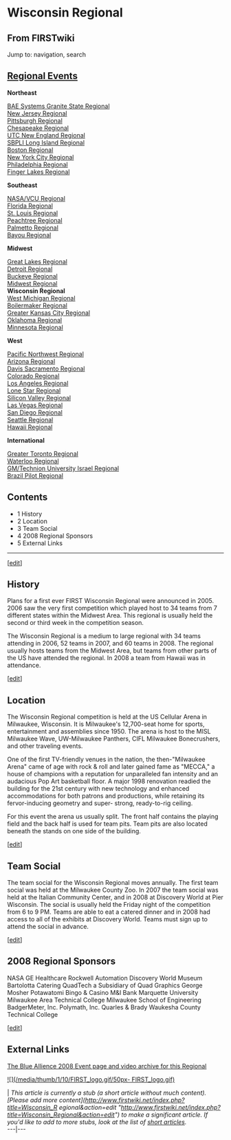 # Wisconsin Regional

## From FIRSTwiki

Jump to: navigation, search

## [Regional Events](Index_of_Regionals "Index of Regionals")

**Northeast**

[BAE Systems Granite State Regional](BAE_Systems_Granite_State_Regional "BAE Systems Granite
State Regional")<br>
[New Jersey Regional](New_Jersey_Regional "New Jersey Regional")<br>
[Pittsburgh Regional](Pittsburgh_Regional "Pittsburgh Regional")<br>
[Chesapeake Regional](Chesapeake_Regional "Chesapeake Regional")<br>
[UTC New England Regional](UTC_New_England_Regional "UTC New
England Regional")<br>
[SBPLI Long Island Regional](SBPLI_Long_Island_Regional "SBPLI Long
Island Regional")<br>
[Boston Regional](Boston_Regional "Boston Regional")<br>
[New York City Regional](New_York_City_Regional "New York City
Regional")<br>
[Philadelphia Regional](Philadelphia_Regional "Philadelphia
Regional")<br>
[Finger Lakes Regional](Finger_Lakes_Regional "Finger Lakes
Regional")

**Southeast**

[NASA/VCU Regional](NASA/VCU_Regional "NASA/VCU Regional")<br>
[Florida Regional](Florida_Regional "Florida Regional")<br>
[St. Louis Regional](St._Louis_Regional "St. Louis Regional")<br>
[Peachtree Regional](Peachtree_Regional "Peachtree Regional")<br>
[Palmetto Regional](Palmetto_Regional "Palmetto Regional")<br>
[Bayou Regional](Bayou_Regional "Bayou Regional")

**Midwest**

[Great Lakes Regional](Great_Lakes_Regional "Great Lakes Regional")<br>
[Detroit Regional](Detroit_Regional "Detroit Regional")<br>
[Buckeye Regional](Buckeye_Regional "Buckeye Regional")<br>
[Midwest Regional](Midwest_Regional "Midwest Regional")<br>
**Wisconsin Regional**<br>
[West Michigan Regional](West_Michigan_Regional "West Michigan
Regional")<br>
[Boilermaker Regional](Boilermaker_Regional "Boilermaker Regional")<br>
[Greater Kansas City Regional](Greater_Kansas_City_Regional "Greater Kansas City Regional")<br>
[Oklahoma Regional](Oklahoma_Regional "Oklahoma Regional")<br>
[Minnesota Regional](Minnesota_Regional "Minnesota Regional")

**West**

[Pacific Northwest Regional](Pacific_Northwest_Regional "Pacific
Northwest Regional")<br>
[Arizona Regional](Arizona_Regional "Arizona Regional")<br>
[Davis Sacramento Regional](Davis_Sacramento_Regional "Davis
Sacramento Regional")<br>
[Colorado Regional](Colorado_Regional "Colorado Regional")<br>
[Los Angeles Regional](Los_Angeles_Regional "Los Angeles Regional")<br>
[Lone Star Regional](Lone_Star_Regional "Lone Star Regional")<br>
[Silicon Valley Regional](Silicon_Valley_Regional "Silicon Valley
Regional")<br>
[Las Vegas Regional](Las_Vegas_Regional "Las Vegas Regional")<br>
[San Diego Regional](San_Diego_Regional "San Diego Regional")<br>
[Seattle Regional](Seattle_Regional "Seattle Regional")<br>
[Hawaii Regional](Hawaii_Regional "Hawaii Regional")

**International**

[Greater Toronto Regional](Greater_Toronto_Regional "Greater
Toronto Regional")<br>
[Waterloo Regional](Waterloo_Regional "Waterloo Regional")<br>
[GM/Technion University Israel Regional](GM/Technion_University_Israel_Regional "GM/Technion
University Israel Regional")<br>
[Brazil Pilot Regional](Brazil_Pilot_Regional "Brazil Pilot
Regional")

## Contents

- 1 History
- 2 Location
- 3 Team Social
- 4 2008 Regional Sponsors
- 5 External Links

--------------------------------------------------------------------------------

[[edit](/index.php?title=Wisconsin_Regional&action=edit&section=1 "Edit
section: History")]

## History

Plans for a first ever FIRST Wisconsin Regional were announced in 2005\. 2006 saw the very first competition which played host to 34 teams from 7 different states within the Midwest Area. This regional is usually held the second or third week in the competition season.

The Wisconsin Regional is a medium to large regional with 34 teams attending in 2006, 52 teams in 2007, and 60 teams in 2008\. The regional usually hosts teams from the Midwest Area, but teams from other parts of the US have attended the regional. In 2008 a team from Hawaii was in attendance.

[[edit](/index.php?title=Wisconsin_Regional&action=edit&section=2 "Edit
section: Location")]

## Location

The Wisconsin Regional competition is held at the US Cellular Arena in Milwaukee, Wisconsin. It is Milwaukee's 12,700-seat home for sports, entertainment and assemblies since 1950\. The arena is host to the MISL Milwaukee Wave, UW-Milwaukee Panthers, CIFL Milwaukee Bonecrushers, and other traveling events.

One of the first TV-friendly venues in the nation, the then-"Milwaukee Arena" came of age with rock & roll and later gained fame as "MECCA," a house of champions with a reputation for unparalleled fan intensity and an audacious Pop Art basketball floor. A major 1998 renovation readied the building for the 21st century with new technology and enhanced accommodations for both patrons and productions, while retaining its fervor-inducing geometry and super- strong, ready-to-rig ceiling.

For this event the arena us usually split. The front half contains the playing field and the back half is used for team pits. Team pits are also located beneath the stands on one side of the building.

[[edit](/index.php?title=Wisconsin_Regional&action=edit&section=3 "Edit
section: Team Social")]

## Team Social

The team social for the Wisconsin Regional moves annually. The first team social was held at the Milwaukee County Zoo. In 2007 the team social was held at the Italian Community Center, and in 2008 at Discovery World at Pier Wisconsin. The social is usually held the Friday night of the competition from 6 to 9 PM. Teams are able to eat a catered dinner and in 2008 had access to all of the exhibits at Discovery World. Teams must sign up to attend the social in advance.

[[edit](/index.php?title=Wisconsin_Regional&action=edit&section=4 "Edit
section: 2008 Regional Sponsors")]

## 2008 Regional Sponsors

NASA GE Healthcare Rockwell Automation Discovery World Museum Bartolotta Catering QuadTech a Subsidiary of Quad Graphics George Mosher Potawatomi Bingo & Casino M&I Bank Marquette University Milwaukee Area Technical College Milwaukee School of Engineering BadgerMeter, Inc. Polymath, Inc. Quarles & Brady Waukesha County Technical College

[[edit](/index.php?title=Wisconsin_Regional&action=edit&section=5 "Edit
section: External Links")]

## External Links

[The Blue Allience 2008 Event page and video archive for this Regional](http://www.thebluealliance.net/tbatv/event.php?eventid=156 "http://www.thebluealliance.net/tbatv/event.php?eventid=156")

[![](/media/thumb/1/10/FIRST_logo.gif/50px-
FIRST_logo.gif)](Image:FIRST_logo.gif)

| _This article is currently a stub (a short article without much content). [Please add more content](http://www.firstwiki.net/index.php?title=Wisconsin_R
egional&action=edit "http://www.firstwiki.net/index.php?title=Wisconsin_Regional&action=edit") to make a significant article. If you'd like to add to more stubs, look at the list of [short articles](Special:Shortpages "Special:Shortpages")._<br>
---|---
